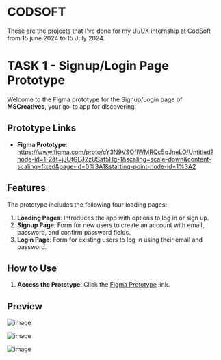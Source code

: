 # CODSOFT
These are the projects that I've done for my UI/UX internship at CodSoft from 15 june 2024 to 15 July 2024.

# TASK 1 - Signup/Login Page Prototype

Welcome to the Figma prototype for the Signup/Login page of **MSCreatives**, your go-to app for discovering.

## Prototype Links
- **Figma Prototype**: https://www.figma.com/proto/cY3N9VSOfIWMRQc5qJneLO/Untitled?node-id=1-2&t=jJUtGEJ2zUSaf5Hg-1&scaling=scale-down&content-scaling=fixed&page-id=0%3A1&starting-point-node-id=1%3A2
  
## Features
The prototype includes the following four loading pages:

1. **Loading Pages**: Introduces the app with options to log in or sign up.
2. **Signup Page**: Form for new users to create an account with email, password, and confirm password fields.
3. **Login Page**: Form for existing users to log in using their email and password.

## How to Use
1. **Access the Prototype**: Click the [Figma Prototype](https://www.figma.com/proto/cY3N9VSOfIWMRQc5qJneLO/Untitled?node-id=1-2&t=jJUtGEJ2zUSaf5Hg-1&scaling=scale-down&content-scaling=fixed&page-id=0%3A1&starting-point-node-id=1%3A2) link.

## Preview
![image](https://github.com/sahoomonalisa123/CODSOFT/assets/161038984/110af5c1-0a88-4dcd-b914-eb72b64d034a)

![image](https://github.com/sahoomonalisa123/CODSOFT/assets/161038984/39aa5973-ce91-4a1f-80ef-e14b74c2d44e)

![image](https://github.com/sahoomonalisa123/CODSOFT/assets/161038984/ffbf6af7-2cd0-426e-919b-981a6cb2368e)

